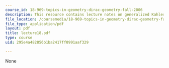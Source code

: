 ```yaml
---
course_id: 18-969-topics-in-geometry-dirac-geometry-fall-2006
description: This resource contains lecture notes on generalized Kahler geometry.
file_location: /coursemedia/18-969-topics-in-geometry-dirac-geometry-fall-2006/295e4a482856b1ba2417ff0991aaf329_lecture18.pdf
file_type: application/pdf
layout: pdf
title: lecture18.pdf
type: course
uid: 295e4a482856b1ba2417ff0991aaf329

---
```

None